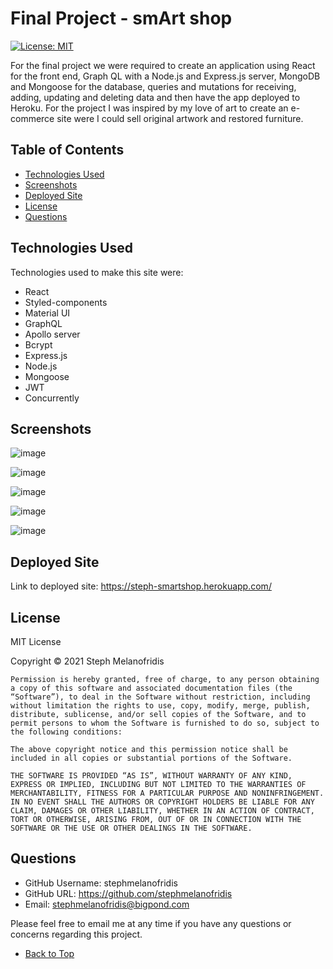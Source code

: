 
# Final Project - smArt shop
[![License: MIT](https://img.shields.io/badge/License-MIT-yellow.svg)](https://opensource.org/licenses/MIT)

For the final project we were required to create an application using React for the front end, Graph QL with a Node.js and Express.js server, MongoDB and Mongoose for the database, queries and mutations for receiving, adding, updating and deleting data and then have the app deployed to Heroku. For the project I was inspired by my love of art to create an e-commerce site were I could sell original artwork and restored furniture.

## Table of Contents

- [Technologies Used](#technologies-used)
- [Screenshots](#screenshots)
- [Deployed Site](#deployed-site)
- [License](#license)
- [Questions](#questions)

## Technologies Used

Technologies used to make this site were: 
* React
* Styled-components
* Material UI
* GraphQL
* Apollo server
* Bcrypt
* Express.js
* Node.js
* Mongoose
* JWT
* Concurrently

## Screenshots

![image](https://user-images.githubusercontent.com/82196946/140875578-d1bd2968-968c-4405-82d6-49f8f97e0986.png)


![image](https://user-images.githubusercontent.com/82196946/140875797-271474dc-3e03-4470-98fe-70d268f8edf4.png)

![image](https://user-images.githubusercontent.com/82196946/140875924-3cebda78-b301-4e26-8db8-e52508a3307b.png)

![image](https://user-images.githubusercontent.com/82196946/140876494-1d1e5456-ad04-4b09-81f5-fe1c83c21e75.png)

![image](https://user-images.githubusercontent.com/82196946/140876603-6e89c1d3-9df5-4a9e-aad4-2e6ddcf14dbe.png)


## Deployed Site

Link to deployed site: https://steph-smartshop.herokuapp.com/

## License

MIT License

Copyright © 2021 Steph Melanofridis
                
    Permission is hereby granted, free of charge, to any person obtaining a copy of this software and associated documentation files (the “Software”), to deal in the Software without restriction, including without limitation the rights to use, copy, modify, merge, publish, distribute, sublicense, and/or sell copies of the Software, and to permit persons to whom the Software is furnished to do so, subject to the following conditions:
                
    The above copyright notice and this permission notice shall be included in all copies or substantial portions of the Software.
                
    THE SOFTWARE IS PROVIDED “AS IS”, WITHOUT WARRANTY OF ANY KIND, EXPRESS OR IMPLIED, INCLUDING BUT NOT LIMITED TO THE WARRANTIES OF MERCHANTABILITY, FITNESS FOR A PARTICULAR PURPOSE AND NONINFRINGEMENT. IN NO EVENT SHALL THE AUTHORS OR COPYRIGHT HOLDERS BE LIABLE FOR ANY CLAIM, DAMAGES OR OTHER LIABILITY, WHETHER IN AN ACTION OF CONTRACT, TORT OR OTHERWISE, ARISING FROM, OUT OF OR IN CONNECTION WITH THE SOFTWARE OR THE USE OR OTHER DEALINGS IN THE SOFTWARE.

## Questions

* GitHub Username: stephmelanofridis
* GitHub URL: https://github.com/stephmelanofridis
* Email: stephmelanofridis@bigpond.com
    
Please feel free to email me at any time if you have any questions or concerns regarding this project.

- [Back to Top](#table-of-contents) 
    